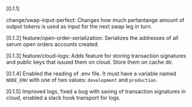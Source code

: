 [0.1.1]

change/swap-input-perfect: Changes how much pertantange amount of output tokens is used as input for the next swap leg in turn.

[0.1.2]
feature/open-order-serialization: Serializes the addresses of all serum open orders accounts created.

[0.1.3]
feature/cloud-logs: Adds feature for storing transaction signatures and public keys that issued them on cloud. Store them on cache dir.

[0.1.4]
Enabled the reading of .env file. It must have a variable named `NODE_ENV` with one of two values: `development` and `production`.

[0.1.5]
Improved logs, fixed a bug with saving of transaction signatures in cloud, enabled a slack hook transport for logs.
